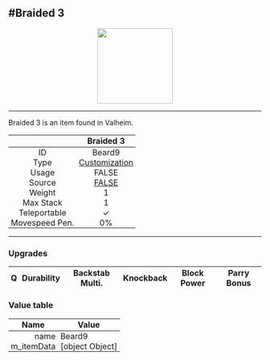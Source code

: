 <meta property="og:title" content="Braided 3 - MoreValheim" /><meta property="og:type" content="website" /><meta property="og:image" content="/assets/braided_3.png" /><meta property="og:description" content="Braided 3 is an item found in Valheim." /><meta name="theme-color" content="#546D78"><meta name="twitter:card" content="summary_large_image">
#Braided 3
-------------
<style>img {width:20px;}.tb {width:150px;display: block;margin-left: auto;margin-right: auto;}</style>

<style>.md-typeset table:not([class]) th:not([align]) {min-width:unset!important;}</style>
<style>td{padding:0em 0.3em!important;text-align:center!important;border-left:.05rem solid var(--md-default-fg-color--lightest)}</style>

<style>th{padding:0.1em 0.3em!important;text-align:center!important;font-weight:bold}</style>

<style>pre{text-align:right!important}</style>
<style>table tr td:first-child {border-left: 0;};</style>

<figure><img src="/assets/braided_3.png" class="tb" /><figcaption><small></small></figcaption></figure>

-------------

Braided 3 is an item found in Valheim.

|        | Braided 3              |
| ----------- | ------------------------------------ |
| ID |Beard9
| Type | [Customization](../../types/customization)
| Usage | FALSE<br>
| Source | [FALSE](../../items/false)
| Weight | 1 |
| Max Stack | 1 |
| Teleportable | ✓
| Movespeed Pen. | 0%


-------------

### Upgrades
| Q | Durability | Backstab Multi. | Knockback | Block Power | Parry Bonus
| - | - | - | - | - | - 


### Value table
| Name | Value
| - | - |
| <div style="text-align:right">name</div> | <div style="text-align:left">Beard9</div> | 
| <div style="text-align:right">m_itemData</div> | <div style="text-align:left">[object Object]</div> | 